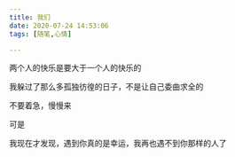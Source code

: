 ```yaml
---
title: 我们
date: 2020-07-24 14:53:06
tags: [随笔,心情]

---
```

两个人的快乐是要大于一个人的快乐的

我躲过了那么多孤独彷徨的日子，不是让自己委曲求全的

不要着急，慢慢来

可是

我现在才发现，遇到你真的是幸运，我再也遇不到你那样的人了